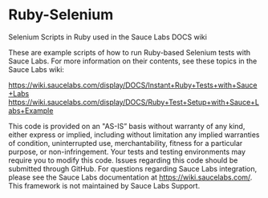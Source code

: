 # Ruby-Selenium
Selenium Scripts in Ruby used in the Sauce Labs DOCS wiki

These are example scripts of how to run Ruby-based Selenium tests with Sauce Labs. For more information on their contents, see these topics in the Sauce Labs wiki:

https://wiki.saucelabs.com/display/DOCS/Instant+Ruby+Tests+with+Sauce+Labs
https://wiki.saucelabs.com/display/DOCS/Ruby+Test+Setup+with+Sauce+Labs+Example

This code is provided on an "AS-IS” basis without warranty of any kind, either express or implied, including without limitation any implied warranties of condition, uninterrupted use, merchantability, fitness for a particular purpose, or non-infringement. Your tests and testing environments may require you to modify this code. Issues regarding this code should be submitted through GitHub. For questions regarding Sauce Labs integration, please see the Sauce Labs documentation at https://wiki.saucelabs.com/. This framework is not maintained by Sauce Labs Support.
